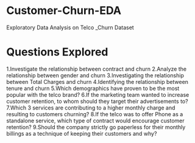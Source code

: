 # Customer-Churn-EDA
Exploratory Data Analysis on Telco _Churn Dataset
# Questions Explored
 1.Investigate the relationship between contract and churn
 2.Analyze the relationship between gender and churn
 3.Investigating the relationship between Total Charges and churn
 4.Identifying the relationship between tenure and churn
 5.Which demographics have proven to be the most popular with the telco brand?
 6.If the marketing team wanted to increase customer retention, to whom should they target their advertisements to?
 7.Which 3 services are contributing to a higher monthly charge and resulting to customers churning?
 8.If the telco was to offer Phone as a standalone service, which type of contract would encourage customer retention?
 9.Should the company strictly go paperless for their monthly billings as a technique of keeping their customers and why?
